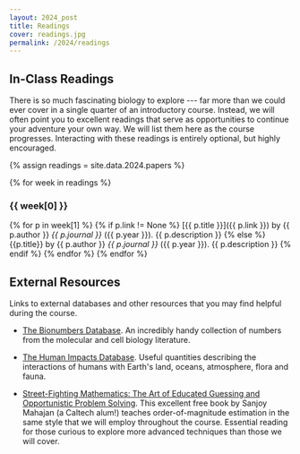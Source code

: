 ```yaml
---
layout: 2024_post
title: Readings
cover: readings.jpg
permalink: /2024/readings
---
```


## In-Class Readings
There is so much fascinating biology to explore --- far more than we could ever cover in a single quarter of an introductory course.
Instead, we will often point you to excellent readings that serve as opportunities to continue your adventure your own way.
We will list them here as the course progresses.
Interacting with these readings is entirely optional, but highly encouraged.

{% assign readings = site.data.2024.papers %}

{% for week in readings %}

### {{ week[0] }}

{% for p in week[1] %}
{% if p.link != None %}
[{{ p.title }}]({{ p.link }}) by {{ p.author }} *{{ p.journal }}* ({{ p.year }}). {{ p.description }}
{% else %}
{{p.title}} by {{ p.author }} *{{ p.journal }}* ({{ p.year }}). {{ p.description }}
{% endif %}
{% endfor %}
{% endfor %}

## External Resources
Links to external databases and other resources that you may find helpful during the course.

* [The Bionumbers Database](https://bionumbers.hms.harvard.edu/search.aspx). An incredibly handy collection of numbers from the molecular and cell biology literature.

* [The Human Impacts Database](https://anthroponumbers.org/). Useful quantities describing the interactions of humans with Earth's land, oceans, atmosphere, flora and fauna.

* [Street-Fighting Mathematics: The Art of Educated Guessing and Opportunistic Problem Solving](https://sept.mit.edu/sites/default/files/Streetfighting%20Mathematics.pdf). This excellent free book by Sanjoy Mahajan (a Caltech alum!) teaches order-of-magnitude estimation in the same style that we will employ throughout the course. Essential reading for those curious to explore more advanced techniques than those we will cover.